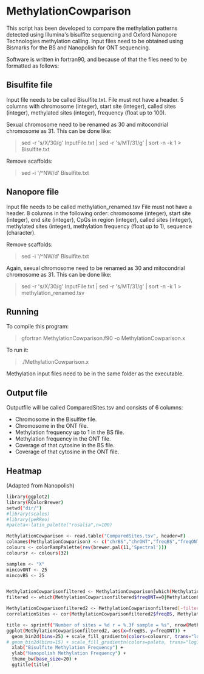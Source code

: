 # MethylationCowparison

This script has been developed to compare the methylation patterns detected using Illumina's bisulfite sequencing and Oxford Nanopore Technologies methylation calling.
Input files need to be obtained using Bismarks for the BS and Nanopolish for ONT sequencing. 

Software is written in fortran90, and because of that the files need to be formatted as follows:

## Bisulfite file
Input file needs to be called Bisulfite.txt. 
File must not have a header.
5 columns with chromosome (integer), start site (integer), called sites (integer), methylated sites (integer), frequency (float up to 100).

Sexual chromosome need to be renamed as 30 and mitocondrial chromosome as 31. This can be done like:
> sed -r 's/X/30/g' InputFile.txt | sed -r 's/MT/31/g' | sort -n -k 1 > Bisulfite.txt
 
Remove scaffolds: 
> sed -i '/^NW/d' Bisulfite.txt

## Nanopore file
Input file needs to be called methylation_renamed.tsv
File must not have a header.
8 columns in the following order: chromosome (integer), start site (integer), end site (integer), CpGs in region (integer), called sites (integer), methylated sites (integer), methylation frequency (float up to 1), sequence (character).

Remove scaffolds: 
> sed -i '/^NW/d' Bisulfite.txt

Again, sexual chromosome need to be renamed as 30 and mitocondrial chromosome as 31. This can be done like:
> sed -r 's/X/30/g' InputFile.txt | sed -r 's/MT/31/g' | sort -n -k 1 > methylation_renamed.tsv


## Running
To compile this program:
> gfortran MethylationCowparison.f90 -o MethylationCowparison.x

To run it:
> ./MethylationCowparison.x

Methylation input files need to be in the same folder as the executable.


## Output file
Outputfile will be called ComparedSites.tsv and consists of 6 columns: 

- Chromosome in the Bisulfite file.
- Chromosome in the ONT file.
- Methylation frequency up to 1 in the BS file.
- Methylation frequency in the ONT file.
- Coverage of that cytosine in the BS file.
- Coverage of that cytosine in the ONT file. 

## Heatmap
(Adapted from Nanopolish)
```sh
library(ggplot2)
library(RColorBrewer)
setwd("dir/")
#library(scales)
#library(peRReo)
#paleta<-latin_palette("rosalia",n=100)

MethylationCowparison <- read.table("ComparedSites.tsv", header=F)
colnames(MethylationCowparison) <- c("chrBS","chrONT","freqBS","freqONT","covBS","covONT")
colours <- colorRampPalette(rev(brewer.pal(11,'Spectral')))
coloursr <- colours(32)

samplen <- "X"
mincovONT <- 25
mincovBS <- 25


MethylationCowparisonfiltered <- MethylationCowparison[which(MethylationCowparison$covONT>=mincovONT&MethylationCowparison$covBS>=mincovBS),]
filtered <- which(MethylationCowparisonfiltered$freqONT==0|MethylationCowparisonfiltered$freqONT==1)

MethylationCowparisonfiltered2 <- MethylationCowparisonfiltered[-filtered,]
correlationSites <- cor(MethylationCowparisonfiltered2$freqBS, MethylationCowparisonfiltered2$freqONT)

title <- sprintf("Number of sites = %d r = %.3f sample = %s", nrow(MethylationCowparisonfiltered2), correlationSites,samplen)
ggplot(MethylationCowparisonfiltered2, aes(x=freqBS, y=freqONT)) +
  geom_bin2d(bins=25) + scale_fill_gradientn(colors=coloursr, trans="log10") +
# geom_bin2d(bins=15) + scale_fill_gradientn(colors=paleta, trans="log10",limits=c(50,15000),oob=censor,na.value = "white") +
  xlab("Bisulfite Methylation Frequency") +
  ylab("Nanopolish Methylation Frequency") +
  theme_bw(base_size=20) +
  ggtitle(title)

```
